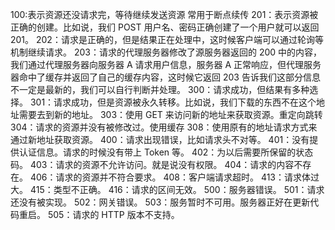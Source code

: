 100:表示资源还没请求完，等待继续发送资源 常用于断点续传
201：表示资源被正确的创建。比如说，我们 POST 用户名、密码正确创建了一个用户就可以返回 201。
202：请求是正确的，但是结果正在处理中，这时候客户端可以通过轮询等机制继续请求。
203：请求的代理服务器修改了源服务器返回的 200 中的内容，我们通过代理服务器向服务器 A 请求用户信息，服务器 A 正常响应，但代理服务器命中了缓存并返回了自己的缓存内容，这时候它返回 203 告诉我们这部分信息不一定是最新的，我们可以自行判断并处理。
300：请求成功，但结果有多种选择。
301：请求成功，但是资源被永久转移。比如说，我们下载的东西不在这个地址需要去到新的地址。
303：使用 GET 来访问新的地址来获取资源。重定向跳转
304：请求的资源并没有被修改过。使用缓存
308：使用原有的地址请求方式来通过新地址获取资源。
400：请求出现错误，比如请求头不对等。
401：没有提供认证信息。请求的时候没有带上 Token 等。
402：为以后需要所保留的状态码。
403：请求的资源不允许访问。就是说没有权限。
404：请求的内容不存在。
406：请求的资源并不符合要求。
408：客户端请求超时。
413：请求体过大。
415：类型不正确。
416：请求的区间无效。
500：服务器错误。
501：请求还没有被实现。
502：网关错误。
503：服务暂时不可用。服务器正好在更新代码重启。
505：请求的 HTTP 版本不支持。
